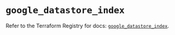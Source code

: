# `google_datastore_index`

Refer to the Terraform Registry for docs: [`google_datastore_index`](https://registry.terraform.io/providers/hashicorp/google/5.19.0/docs/resources/datastore_index).
